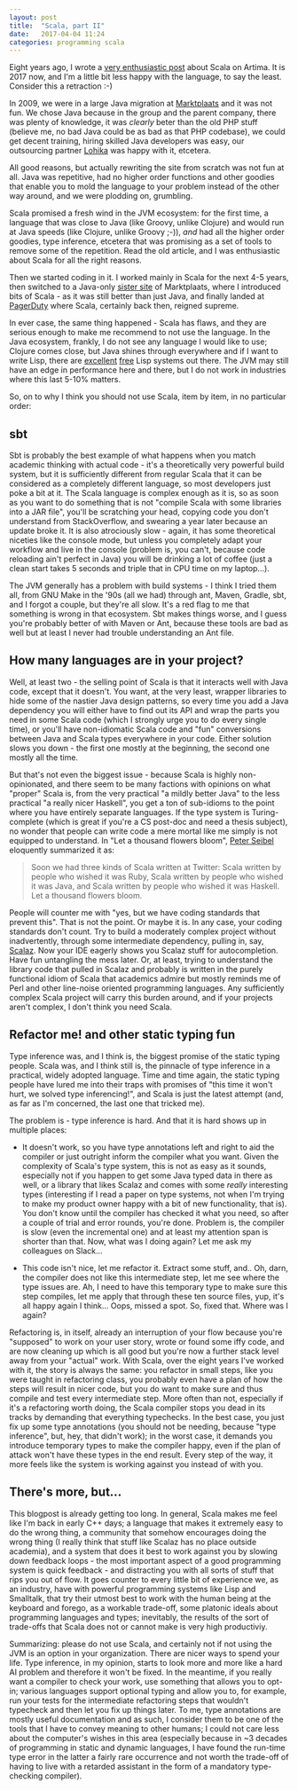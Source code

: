 ```yaml
---
layout: post
title:  "Scala, part II"
date:   2017-04-04 11:24
categories: programming scala
---
```

Eight years ago, I wrote a [very enthusiastic post](http://www.artima.com/weblogs/viewpost.jsp?thread=260478) about Scala on Artima. It is
2017 now, and I'm a little bit less happy with the language, to say the least.
Consider this a retraction :-)

In 2009, we were in a large Java migration at [Marktplaats](http://www.marktplaats.nl) and
it was not fun. We chose Java because in the group and the parent company, there was
plenty of knowledge, it was _clearly_ beter than the old PHP stuff (believe me, no
bad Java could be as bad as that PHP codebase), we could get decent training, hiring
skilled Java developers was easy, our outsourcing partner [Lohika](http://www.lohika.com)
was happy with it, etcetera.

All good reasons, but actually rewriting the site from scratch was not fun at all. Java
was repetitive, had no higher order functions and other goodies that enable you to mold
the language to your problem instead of the other way around, and we were plodding on,
grumbling.

Scala promised a fresh wind in the JVM ecosystem: for the first time, a language that
was close to Java (like Groovy, unlike Clojure) and would run at Java speeds (like
Clojure, unlike Groovy ;-)), _and_ had all the higher order goodies, type inference,
etcetera that was promising as a set of tools to remove some of the repetition. Read
the old article, and I was enthusiastic about Scala for all the right reasons.

Then we started coding in it. I worked mainly in Scala for the next 4-5 years, then
switched to a Java-only [sister site](http://www.kijiji.ca) of Marktplaats, where I
introduced bits of Scala - as it was still better than just Java, and finally landed
at [PagerDuty](http://www.pagerduty.com) where Scala, certainly back then, reigned
supreme.

In ever case, the same thing happened - Scala has flaws, and they are serious enough
to make me recommend to not use the language. In the Java ecosystem, frankly, I do
not see any language I would like to use; Clojure comes close, but Java shines through
everywhere and if I want to write Lisp, there are [excellent](https://www.cons.org/cmucl/)
[free](http://www.sbcl.org/) Lisp systems out there. The JVM may still have an edge
in performance here and there, but I do not work in industries where this last 5-10%
matters.

So, on to why I think you should not use Scala, item by item, in no particular order:

## sbt

Sbt is probably the best example of what happens when you match academic thinking
with actual code - it's a theoretically very powerful build system, but it is
sufficiently different from regular Scala that it can be considered as a completely
different language, so most developers just poke a bit at it. The Scala language
is complex enough as it is, so as soon as you want to do something that is not "compile
Scala with some libraries into a JAR file", you'll be scratching your head, copying
code you don't understand from StackOverflow, and swearing a year later because an
update broke it. It is also atrociously slow - again, it has some theoretical niceties
like the console mode, but unless you completely adapt your workflow and live in the
console (problem is, you can't, because code reloading ain't perfect in Java) you will
be drinking a lot of coffee (just a clean start takes 5 seconds and triple that in CPU
time on my laptop...).

The JVM generally has a problem with build systems - I think I tried them all, from
GNU Make in the '90s (all we had) through ant, Maven, Gradle, sbt, and I forgot a
couple, but they're all slow. It's a red flag to me that something is wrong in that
ecosystem. Sbt makes things worse, and I guess you're probably better of with Maven
or Ant, because these tools are bad as well but at least I never had trouble understanding
an Ant file.

## How many languages are in your project?

Well, at least two - the selling point of Scala is that it interacts well with Java
code, except that it doesn't. You want, at the very least, wrapper libraries to
hide some of the nastier Java design patterns, so every time you add a Java dependency
you will either have to find out its API and wrap the parts you need in some Scala code
(which I strongly urge you to do every single time), or you'll have non-idiomatic Scala
code and "fun" conversions between Java and Scala types everywhere in your code. Either
solution slows you down - the first one mostly at the beginning, the second one mostly
all the time.

But that's not even the biggest issue - because Scala is highly non-opinionated, and
there seem to be many factions with opinions on what "proper" Scala is, from the very
practical "a mildly better Java" to the less practical "a really nicer Haskell", you
get a ton of sub-idioms to the point where you have entirely separate languages. If
the type system is Turing-complete (which is great if you're a CS post-doc and need a thesis subject), no wonder that people can write code a mere mortal like me simply is not equipped to understand. In "Let a thousand flowers bloom", [Peter Seibel](http://www.gigamonkeys.com/flowers/) eloquently summarized it as:

> Soon we had three kinds of Scala written at Twitter: Scala written by people who wished it was Ruby, Scala written by people who wished it was Java, and Scala written by people who wished it was Haskell. Let a thousand flowers bloom.

People will counter me with "yes, but we have coding standards that prevent this". That is not the point. Or maybe it is. In any case, your coding standards don't count. Try to build a moderately complex project without inadvertently, through some intermediate dependency, pulling in,
say, [Scalaz](https://github.com/scalaz/scalaz). Now your IDE eagerly shows you Scalaz
stuff for autocompletion. Have fun untangling the mess later. Or, at least, trying to understand the library code that pulled in Scalaz and probably is written in the purely functional idiom of Scala that academics admire but mostly reminds me of Perl and other line-noise oriented programming languages. Any sufficiently complex Scala project will carry this burden around, and if your projects aren't complex, I don't think you need Scala.

## Refactor me! and other static typing fun

Type inference was, and I think is, the biggest promise of the static typing people. Scala
was, and I think still is, the pinnacle of type inference in a practical, widely adopted
language. Time and time again, the static typing people have lured me into their traps
with promises of "this time it won't hurt, we solved type inferencing!", and Scala is
just the latest attempt (and, as far as I'm concerned, the last one that tricked me).

The problem is - type inference is hard. And that it is hard shows up in multiple places:

* It doesn't work, so you have type annotations left and right to
aid the compiler or just outright inform the compiler what you want.
Given the complexity of Scala's type system, this is not as easy
as it sounds, especially not if you happen to get some Java typed
data in there as well, or a library that likes Scalaz and comes
with some _really_ interesting types (interesting if I read a paper
on type systems, not when I'm trying to make my product owner happy
with a bit of new functionality, that is). You don't know until the
compiler has checked it what you need, so after a couple of trial
and error rounds, you're done. Problem is, the compiler is slow
(even the incremental one) and at least my attention span is shorter
than that. Now, what was I doing again? Let me ask my colleagues
on Slack...

* This code isn't nice, let me refactor it. Extract some stuff,
and.. Oh, darn, the compiler does not like this intermediate step,
let me see where the type issues are. Ah, I need to have this
temporary type to make sure this step compiles, let me apply that
through these ten source files, yup, it's all happy again I think...
Oops, missed a spot.  So, fixed that. Where was I again?

Refactoring is, in itself, already an interruption of your flow
because you're "supposed" to work on your user story, wrote or found
some iffy code, and are now cleaning up which is all good but you're
now a further stack level away from your "actual" work. With Scala,
over the eight years I've worked with it, the story is always the
same: you refactor in small steps, like you were taught in refactoring
class, you probably even have a plan of how the steps will result
in nicer code, but you do want to make sure and thus compile and
test every intermediate step. More often than not, especially if
it's a refactoring worth doing, the Scala compiler stops you dead
in its tracks by demanding that everything typechecks. In the best
case, you just fix up some type annotations (you should not be
needing, because "type inference", but, hey, that didn't work); in
the worst case, it demands you introduce temporary types to make
the compiler happy, even if the plan of attack won't have these
types in the end result. Every step of the way, it more feels like
the system is working against you instead of with you.

## There's more, but...

This blogpost is already getting too long. In general, Scala makes
me feel like I'm back in early C++ days; a language that makes it
extremely easy to do the wrong thing, a community that somehow
encourages doing the wrong thing (I really think that stuff like
Scalaz has no place outside academia), and a system that does it
best to work against you by slowing down feedback loops - the most
important aspect of a good programming system is quick feedback -
and distracting you with all sorts of stuff that rips you out of
flow. It goes counter to every little bit of experience we, as an
industry, have with powerful programming systems like Lisp and
Smalltalk, that try their utmost best to work with the human being
at the keyboard and forego, as a workable trade-off, some platonic
ideals about programming languages and types; inevitably, the results
of the sort of trade-offs that Scala does not or cannot make is
very high productiviy.

Summarizing: please do not use Scala, and certainly not if not using
the JVM is an option in your organization. There are nicer ways to
spend your life. Type inference, in my opinion, starts to look more
and more like a hard AI problem and therefore it won't be fixed.
In the meantime, if you really want a compiler to check your work,
use something that allows you to opt-in; various languages support
optional typing and allow you to, for example, run your tests for
the intermediate refactoring steps that wouldn't typecheck and then
let you fix up things later. To me, type annotations are mostly
useful documentation and as such, I consider them to be one of the
tools that I have to convey meaning to other humans; I could not
care less about the computer's wishes in this area (especially
because in ~3 decades of programming in static and dynamic languages,
I have found the run-time type error in the latter a fairly rare
occurrence and not worth the trade-off of having to live with a
retarded assistant in the form of a mandatory type-checking compiler).

